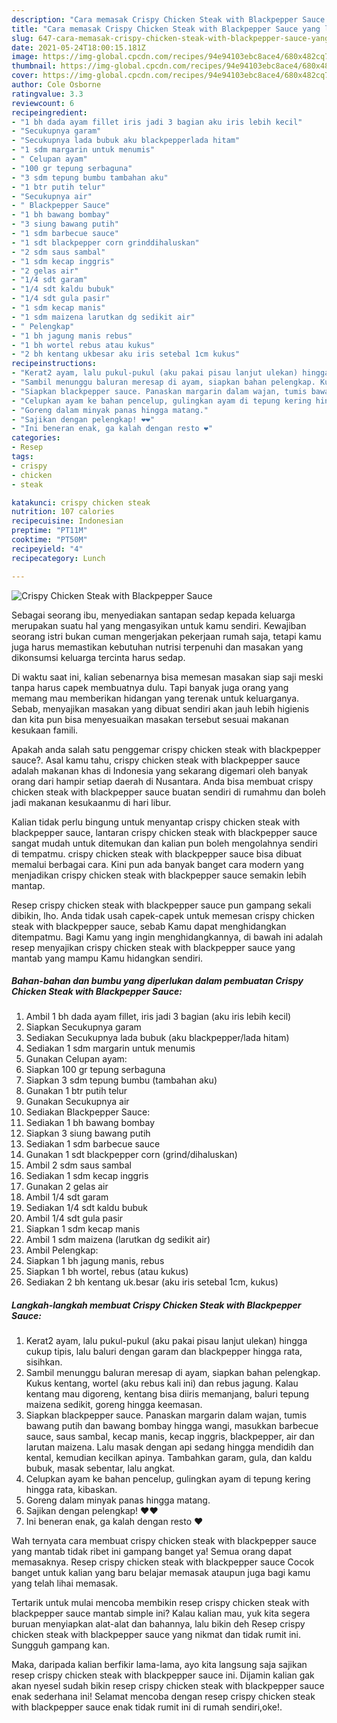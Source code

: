 ```yaml
---
description: "Cara memasak Crispy Chicken Steak with Blackpepper Sauce yang lezat dan Mudah Dibuat"
title: "Cara memasak Crispy Chicken Steak with Blackpepper Sauce yang lezat dan Mudah Dibuat"
slug: 647-cara-memasak-crispy-chicken-steak-with-blackpepper-sauce-yang-lezat-dan-mudah-dibuat
date: 2021-05-24T18:00:15.181Z
image: https://img-global.cpcdn.com/recipes/94e94103ebc8ace4/680x482cq70/crispy-chicken-steak-with-blackpepper-sauce-foto-resep-utama.jpg
thumbnail: https://img-global.cpcdn.com/recipes/94e94103ebc8ace4/680x482cq70/crispy-chicken-steak-with-blackpepper-sauce-foto-resep-utama.jpg
cover: https://img-global.cpcdn.com/recipes/94e94103ebc8ace4/680x482cq70/crispy-chicken-steak-with-blackpepper-sauce-foto-resep-utama.jpg
author: Cole Osborne
ratingvalue: 3.3
reviewcount: 6
recipeingredient:
- "1 bh dada ayam fillet iris jadi 3 bagian aku iris lebih kecil"
- "Secukupnya garam"
- "Secukupnya lada bubuk aku blackpepperlada hitam"
- "1 sdm margarin untuk menumis"
- " Celupan ayam"
- "100 gr tepung serbaguna"
- "3 sdm tepung bumbu tambahan aku"
- "1 btr putih telur"
- "Secukupnya air"
- " Blackpepper Sauce"
- "1 bh bawang bombay"
- "3 siung bawang putih"
- "1 sdm barbecue sauce"
- "1 sdt blackpepper corn grinddihaluskan"
- "2 sdm saus sambal"
- "1 sdm kecap inggris"
- "2 gelas air"
- "1/4 sdt garam"
- "1/4 sdt kaldu bubuk"
- "1/4 sdt gula pasir"
- "1 sdm kecap manis"
- "1 sdm maizena larutkan dg sedikit air"
- " Pelengkap"
- "1 bh jagung manis rebus"
- "1 bh wortel rebus atau kukus"
- "2 bh kentang ukbesar aku iris setebal 1cm kukus"
recipeinstructions:
- "Kerat2 ayam, lalu pukul-pukul (aku pakai pisau lanjut ulekan) hingga cukup tipis, lalu baluri dengan garam dan blackpepper hingga rata, sisihkan."
- "Sambil menunggu baluran meresap di ayam, siapkan bahan pelengkap. Kukus kentang, wortel (aku rebus kali ini) dan rebus jagung. Kalau kentang mau digoreng, kentang bisa diiris memanjang, baluri tepung maizena sedikit, goreng hingga keemasan."
- "Siapkan blackpepper sauce. Panaskan margarin dalam wajan, tumis bawang putih dan bawang bombay hingga wangi, masukkan barbecue sauce, saus sambal, kecap manis, kecap inggris, blackpepper, air dan larutan maizena. Lalu masak dengan api sedang hingga mendidih dan kental, kemudian kecilkan apinya. Tambahkan garam, gula, dan kaldu bubuk, masak sebentar, lalu angkat."
- "Celupkan ayam ke bahan pencelup, gulingkan ayam di tepung kering hingga rata, kibaskan."
- "Goreng dalam minyak panas hingga matang."
- "Sajikan dengan pelengkap! ❤️❤️"
- "Ini beneran enak, ga kalah dengan resto ❤️"
categories:
- Resep
tags:
- crispy
- chicken
- steak

katakunci: crispy chicken steak 
nutrition: 107 calories
recipecuisine: Indonesian
preptime: "PT11M"
cooktime: "PT50M"
recipeyield: "4"
recipecategory: Lunch

---
```



![Crispy Chicken Steak with Blackpepper Sauce](https://img-global.cpcdn.com/recipes/94e94103ebc8ace4/680x482cq70/crispy-chicken-steak-with-blackpepper-sauce-foto-resep-utama.jpg)

Sebagai seorang ibu, menyediakan santapan sedap kepada keluarga merupakan suatu hal yang mengasyikan untuk kamu sendiri. Kewajiban seorang istri bukan cuman mengerjakan pekerjaan rumah saja, tetapi kamu juga harus memastikan kebutuhan nutrisi terpenuhi dan masakan yang dikonsumsi keluarga tercinta harus sedap.

Di waktu  saat ini, kalian sebenarnya bisa memesan masakan siap saji meski tanpa harus capek membuatnya dulu. Tapi banyak juga orang yang memang mau memberikan hidangan yang terenak untuk keluarganya. Sebab, menyajikan masakan yang dibuat sendiri akan jauh lebih higienis dan kita pun bisa menyesuaikan masakan tersebut sesuai makanan kesukaan famili. 



Apakah anda salah satu penggemar crispy chicken steak with blackpepper sauce?. Asal kamu tahu, crispy chicken steak with blackpepper sauce adalah makanan khas di Indonesia yang sekarang digemari oleh banyak orang dari hampir setiap daerah di Nusantara. Anda bisa membuat crispy chicken steak with blackpepper sauce buatan sendiri di rumahmu dan boleh jadi makanan kesukaanmu di hari libur.

Kalian tidak perlu bingung untuk menyantap crispy chicken steak with blackpepper sauce, lantaran crispy chicken steak with blackpepper sauce sangat mudah untuk ditemukan dan kalian pun boleh mengolahnya sendiri di tempatmu. crispy chicken steak with blackpepper sauce bisa dibuat memalui berbagai cara. Kini pun ada banyak banget cara modern yang menjadikan crispy chicken steak with blackpepper sauce semakin lebih mantap.

Resep crispy chicken steak with blackpepper sauce pun gampang sekali dibikin, lho. Anda tidak usah capek-capek untuk memesan crispy chicken steak with blackpepper sauce, sebab Kamu dapat menghidangkan ditempatmu. Bagi Kamu yang ingin menghidangkannya, di bawah ini adalah resep menyajikan crispy chicken steak with blackpepper sauce yang mantab yang mampu Kamu hidangkan sendiri.

<!--inarticleads1-->

##### Bahan-bahan dan bumbu yang diperlukan dalam pembuatan Crispy Chicken Steak with Blackpepper Sauce:

1. Ambil 1 bh dada ayam fillet, iris jadi 3 bagian (aku iris lebih kecil)
1. Siapkan Secukupnya garam
1. Sediakan Secukupnya lada bubuk (aku blackpepper/lada hitam)
1. Sediakan 1 sdm margarin untuk menumis
1. Gunakan  Celupan ayam:
1. Siapkan 100 gr tepung serbaguna
1. Siapkan 3 sdm tepung bumbu (tambahan aku)
1. Gunakan 1 btr putih telur
1. Gunakan Secukupnya air
1. Sediakan  Blackpepper Sauce:
1. Sediakan 1 bh bawang bombay
1. Siapkan 3 siung bawang putih
1. Sediakan 1 sdm barbecue sauce
1. Gunakan 1 sdt blackpepper corn (grind/dihaluskan)
1. Ambil 2 sdm saus sambal
1. Sediakan 1 sdm kecap inggris
1. Gunakan 2 gelas air
1. Ambil 1/4 sdt garam
1. Sediakan 1/4 sdt kaldu bubuk
1. Ambil 1/4 sdt gula pasir
1. Siapkan 1 sdm kecap manis
1. Ambil 1 sdm maizena (larutkan dg sedikit air)
1. Ambil  Pelengkap:
1. Siapkan 1 bh jagung manis, rebus
1. Siapkan 1 bh wortel, rebus (atau kukus)
1. Sediakan 2 bh kentang uk.besar (aku iris setebal 1cm, kukus)




<!--inarticleads2-->

##### Langkah-langkah membuat Crispy Chicken Steak with Blackpepper Sauce:

1. Kerat2 ayam, lalu pukul-pukul (aku pakai pisau lanjut ulekan) hingga cukup tipis, lalu baluri dengan garam dan blackpepper hingga rata, sisihkan.
1. Sambil menunggu baluran meresap di ayam, siapkan bahan pelengkap. Kukus kentang, wortel (aku rebus kali ini) dan rebus jagung. Kalau kentang mau digoreng, kentang bisa diiris memanjang, baluri tepung maizena sedikit, goreng hingga keemasan.
1. Siapkan blackpepper sauce. Panaskan margarin dalam wajan, tumis bawang putih dan bawang bombay hingga wangi, masukkan barbecue sauce, saus sambal, kecap manis, kecap inggris, blackpepper, air dan larutan maizena. Lalu masak dengan api sedang hingga mendidih dan kental, kemudian kecilkan apinya. Tambahkan garam, gula, dan kaldu bubuk, masak sebentar, lalu angkat.
1. Celupkan ayam ke bahan pencelup, gulingkan ayam di tepung kering hingga rata, kibaskan.
1. Goreng dalam minyak panas hingga matang.
1. Sajikan dengan pelengkap! ❤️❤️
1. Ini beneran enak, ga kalah dengan resto ❤️




Wah ternyata cara membuat crispy chicken steak with blackpepper sauce yang mantab tidak ribet ini gampang banget ya! Semua orang dapat memasaknya. Resep crispy chicken steak with blackpepper sauce Cocok banget untuk kalian yang baru belajar memasak ataupun juga bagi kamu yang telah lihai memasak.

Tertarik untuk mulai mencoba membikin resep crispy chicken steak with blackpepper sauce mantab simple ini? Kalau kalian mau, yuk kita segera buruan menyiapkan alat-alat dan bahannya, lalu bikin deh Resep crispy chicken steak with blackpepper sauce yang nikmat dan tidak rumit ini. Sungguh gampang kan. 

Maka, daripada kalian berfikir lama-lama, ayo kita langsung saja sajikan resep crispy chicken steak with blackpepper sauce ini. Dijamin kalian gak akan nyesel sudah bikin resep crispy chicken steak with blackpepper sauce enak sederhana ini! Selamat mencoba dengan resep crispy chicken steak with blackpepper sauce enak tidak rumit ini di rumah sendiri,oke!.

